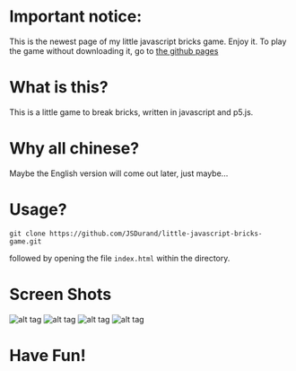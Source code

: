 # Important notice:
This is the newest page of my little javascript bricks game.
Enjoy it.
To play the game without downloading it, go to [the github pages](JSDurand.github.io)

# What is this?

This is a little game to break bricks, written in javascript and p5.js.

# Why all chinese?

Maybe the English version will come out later, just maybe...

# Usage?

`git clone https://github.com/JSDurand/little-javascript-bricks-game.git`

followed by opening the file `index.html` within the directory.

# Screen Shots

![alt tag](https://github.com/JSDurand/little-javascript-bricks-game/blob/master/screenshots/first.png)
![alt tag](https://github.com/JSDurand/little-javascript-bricks-game/blob/master/screenshots/second.png)
![alt tag](https://github.com/JSDurand/little-javascript-bricks-game/blob/master/screenshots/third.png)
![alt tag](https://github.com/JSDurand/little-javascript-bricks-game/blob/master/screenshots/fourth.png)

# Have Fun!
